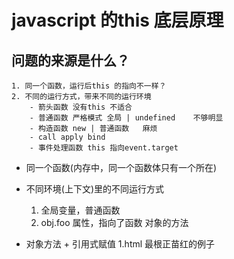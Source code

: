 # javascript 的this 底层原理

## 问题的来源是什么？
    1. 同一个函数，运行后this 的指向不一样？
    2. 不同的运行方式，带来不同的运行环境
        - 箭头函数 没有this 不适合
        - 普通函数 严格模式 全局 | undefined    不够明显
        - 构造函数 new | 普通函数   麻烦
        - call apply bind 
        - 事件处理函数 this 指向event.target
- 同一个函数(内存中，同一个函数体只有一个所在)
- 不同环境(上下文)里的不同运行方式
    1. 全局变量，普通函数
    2. obj.foo 属性，指向了函数 对象的方法

- 对象方法 + 引用式赋值 1.html 最根正苗红的例子